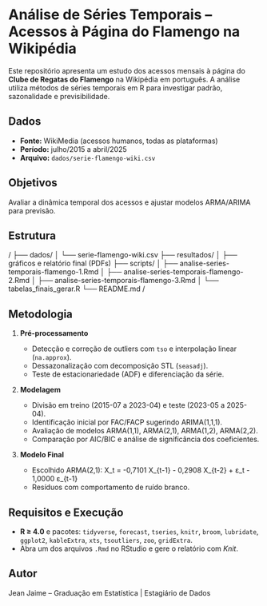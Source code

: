 # Análise de Séries Temporais – Acessos à Página do Flamengo na Wikipédia

Este repositório apresenta um estudo dos acessos mensais à página do **Clube de Regatas do Flamengo** na Wikipédia em português. A análise utiliza métodos de séries temporais em R para investigar padrão, sazonalidade e previsibilidade.

## Dados

- **Fonte:** WikiMedia (acessos humanos, todas as plataformas)
- **Período:** julho/2015 a abril/2025
- **Arquivo:** `dados/serie-flamengo-wiki.csv`

## Objetivos

Avaliar a dinâmica temporal dos acessos e ajustar modelos ARMA/ARIMA para previsão.

## Estrutura

/
├── dados/
│   └── serie-flamengo-wiki.csv
├── resultados/
│   ├── gráficos e relatório final (PDFs)
├── scripts/
│   ├── analise-series-temporais-flamengo-1.Rmd
│   ├── analise-series-temporais-flamengo-2.Rmd
│   ├── analise-series-temporais-flamengo-3.Rmd
│   └── tabelas_finais_gerar.R
└── README.md
/ 
## Metodologia

1. **Pré-processamento**
   - Detecção e correção de outliers com `tso` e interpolação linear (`na.approx`).
   - Dessazonalização com decomposição STL (`seasadj`).
   - Teste de estacionariedade (ADF) e diferenciação da série.

2. **Modelagem**
   - Divisão em treino (2015-07 a 2023-04) e teste (2023-05 a 2025-04).
   - Identificação inicial por FAC/FACP sugerindo ARIMA(1,1,1).
   - Avaliação de modelos ARMA(1,1), ARMA(2,1), ARMA(1,2), ARMA(2,2).
   - Comparação por AIC/BIC e análise de significância dos coeficientes.

3. **Modelo Final**
   - Escolhido ARMA(2,1):
     X_t = -0,7101 X_{t-1} - 0,2908 X_{t-2} + ε_t - 1,0000 ε_{t-1}
   - Resíduos com comportamento de ruído branco.

## Requisitos e Execução

- **R ≥ 4.0** e pacotes: `tidyverse`, `forecast`, `tseries`, `knitr`, `broom`,
  `lubridate`, `ggplot2`, `kableExtra`, `xts`, `tsoutliers`, `zoo`, `gridExtra`.
- Abra um dos arquivos `.Rmd` no RStudio e gere o relatório com *Knit*.

## Autor

Jean Jaime – Graduação em Estatística | Estagiário de Dados
